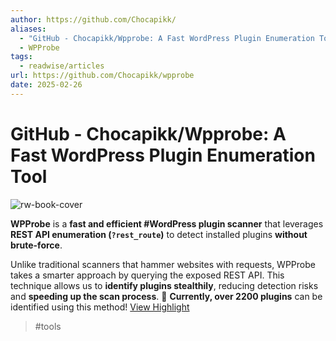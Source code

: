 ```yaml
---
author: https://github.com/Chocapikk/
aliases:
  - "GitHub - Chocapikk/Wpprobe: A Fast WordPress Plugin Enumeration Tool"
  - WPProbe
tags:
  - readwise/articles
url: https://github.com/Chocapikk/wpprobe
date: 2025-02-26
---
```

# GitHub - Chocapikk/Wpprobe: A Fast WordPress Plugin Enumeration Tool

![rw-book-cover](https://repository-images.githubusercontent.com/929905144/ece869a2-9547-46cd-926c-5aaa055ddc99)


**WPProbe** is a **fast and efficient #WordPress plugin scanner** that leverages **REST API enumeration (`?rest_route`)** to detect installed plugins **without brute-force**.

Unlike traditional scanners that hammer websites with requests, WPProbe takes a smarter approach by querying the exposed REST API. This technique allows us to **identify plugins stealthily**, reducing detection risks and **speeding up the scan process**.
 📌 **Currently, over 2200 plugins** can be identified using this method!
[View Highlight](https://read.readwise.io/read/01jn1e5kwrsx6zgmg78044721m)
> #tools 

